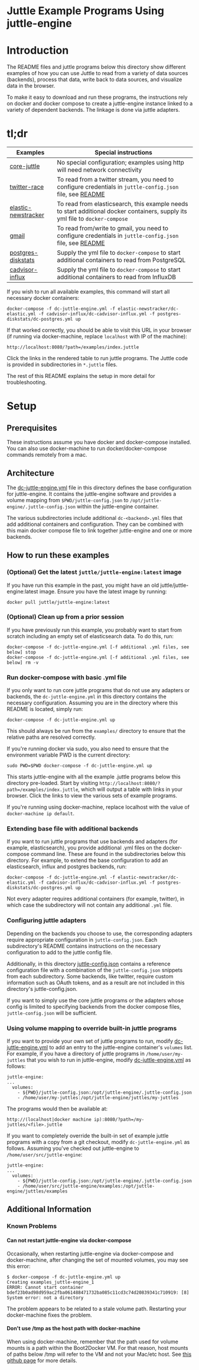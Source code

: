 # Juttle Example Programs Using juttle-engine

# Introduction

The README files and juttle programs below this directory show different examples of how you can use Juttle to read from a variety of data sources (backends), process that data, write back to data sources, and visualize data in the browser.

To make it easy to download and run these programs, the instructions rely on docker and docker compose to create a juttle-engine instance linked to a variety of dependent backends. The linkage is done via juttle adapters.

# tl;dr

Examples                               | Special instructions
-------------------------------------- | --------------------
[core-juttle](core-juttle/README.md)   | No special configuration; examples using http will need network connectivity
[twitter-race](twitter-race/README.md) | To read from a twitter stream, you need to configure credentials in ``juttle-config.json`` file, see [README](twitter-race/README.md)
[elastic-newstracker](elastic-newstracker/README.md) | To read from elasticsearch, this example needs to start additional docker containers, supply its yml file to ``docker-compose``
[gmail](gmail/README.md) | To read from/write to gmail, you need to configure credentials in ``juttle-config.json`` file, see [README](gmail/README.md)
[postgres-diskstats](postgres-diskstats/README.md) | Supply the yml file to ``docker-compose`` to start additional containers to read from PostgreSQL
[cadvisor-influx](cadvisor-influx/README.md) | Supply the yml file to ``docker-compose`` to start additional containers to read from InfluxDB

If you wish to run all available examples, this command will start all necessary docker containers:

```
docker-compose -f dc-juttle-engine.yml -f elastic-newstracker/dc-elastic.yml -f cadvisor-influx/dc-cadvisor-influx.yml -f postgres-diskstats/dc-postgres.yml up
```

If that worked correctly, you should be able to visit this URL in your browser (if running via docker-machine, replace ``localhost`` with IP of the machine):

```
http://localhost:8080/?path=/examples/index.juttle
```

Click the links in the rendered table to run juttle programs. The Juttle code is provided in subdirectories in ``*.juttle`` files.

The rest of this README explains the setup in more detail for troubleshooting.

# Setup

## Prerequisites

These instructions assume you have docker and docker-compose installed. You
can also use docker-machine to run docker/docker-compose commands
remotely from a mac.

## Architecture

The [dc-juttle-engine.yml](./dc-juttle-engine.yml) file in this
directory defines the base configuration for juttle-engine. It
contains the juttle-engine software and provides a volume mapping from
``$PWD/juttle-config.json`` to ``/opt/juttle-engine/.juttle-config.json``
within the juttle-engine container.

The various subdirectories include additional
``dc-<backend>.yml`` files that add additional containers
and configuration. They can be combined with this main docker compose
file to link together juttle-engine and one or more backends.

## How to run these examples

### (Optional) Get the latest ``juttle/juttle-engine:latest`` image

If you have run this example in the past, you might have an old
juttle/juttle-engine:latest image. Ensure you have the latest image by
running:

```
docker pull juttle/juttle-engine:latest
```

### (Optional) Clean up from a prior session

If you have previously run this example, you probably want to start from
scratch including an empty set of elasticsearch data. To do this, run:

```
docker-compose -f dc-juttle-engine.yml [-f additional .yml files, see below] stop
docker-compose -f dc-juttle-engine.yml [-f additional .yml files, see below] rm -v
```

### Run docker-compose with basic .yml file

If you only want to run core juttle programs that do not use any
adapters or backends, the ``dc-juttle-engine.yml`` in this directory
contains the necessary configuration. Assuming you are in the
directory where this README is located, simply run:

```
docker-compose -f dc-juttle-engine.yml up
```

This should always be run from the ``examples/`` directory to ensure
that the relative paths are resolved correctly.

If you're running docker via sudo, you also need to ensure that the
environment variable PWD is the current directory:

```
sudo PWD=$PWD docker-compose -f dc-juttle-engine.yml up
```

This starts juttle-engine with all the example .juttle programs below this
directory pre-loaded. Start by visiting
``http://localhost:8080/?path=/examples/index.juttle``, which will output a
table with links in your browser. Click the links to view the various sets
of example programs.

If you're running using docker-machine, replace localhost with the
value of ``docker-machine ip default``.

### Extending base file with additional backends

If you want to run juttle programs that use backends and adapters (for
example, elasticsearch), you provide additional .yml files on the
docker-compose command line. These are found in the subdirectories
below this directory. For example, to extend the base configuration to
add an elasticsearch, influx and postgres backends, run:

```
docker-compose -f dc-juttle-engine.yml -f elastic-newstracker/dc-elastic.yml -f cadvisor-influx/dc-cadvisor-influx.yml -f postgres-diskstats/dc-postgres.yml up
```

Not every adapter requires additional containers (for example,
twitter), in which case the subdirectory will not contain any
additional ``.yml`` file.

### Configuring juttle adapters

Depending on the backends you choose to use, the corresponding
adapters require appropriate configuration in
``juttle-config.json``. Each subdirectory's README contains
instructions on the necessary configuration to add to the juttle
config file.

Additionally, in this directory
[juttle-config.json](./juttle-config.json) contains a
reference configuration file with a combination of the
``juttle-config.json`` snippets from each subdirectory. Some backends,
like twitter, require custom information such as OAuth tokens, and as
a result are not included in this directory's juttle-config.json.

If you want to simply use the core juttle programs or the adapters
whose config is limited to specifying backends from the docker compose
files, ``juttle-config.json`` will be sufficient.

### Using volume mapping to override built-in juttle programs

If you want to provide your own set of juttle programs to run, modify
[dc-juttle-engine.yml](./dc-juttle-engine.yml) to add an entry to the
juttle-engine container's ``volumes`` list. For example, if you have a
directory of juttle programs in ``/home/user/my-juttles`` that you
wish to run in juttle-engine, modify
[dc-juttle-engine.yml](./dc-juttle-engine.yml) as follows:

```
juttle-engine:
...
  volumes:
    - ${PWD}/juttle-config.json:/opt/juttle-engine/.juttle-config.json
    - /home/user/my-juttles:/opt/juttle-engine/juttles/my-juttles
```

The programs would then be available at:

```
http://(localhost|docker machine ip):8080/?path=/my-juttles/<file>.juttle
```

If you want to completely override the built-in set of example juttle
programs with a copy from a git checkout, modify ``dc-juttle-engine.yml`` as
follows. Assuming you've checked out juttle-engine to ``/home/user/src/juttle-engine``:

```
juttle-engine:
...
  volumes:
    - ${PWD}/juttle-config.json:/opt/juttle-engine/.juttle-config.json
    - /home/user/src/juttle-engine/examples:/opt/juttle-engine/juttles/examples
```

## Additional Information

### Known Problems

#### Can not restart juttle-engine via docker-compose

Occasionally, when restarting juttle-engine via docker-compose and docker-machine, after changing the set of mounted volumes, you may see this error:

```
$ docker-compose -f dc-juttle-engine.yml up
Creating examples_juttle-engine_1
ERROR: Cannot start container bdef23b0ad98d959ac2fba061488471732ba085c11cd3c74d20839341c710919: [8] System error: not a directory
```

The problem appears to be related to a stale volume path. Restarting your docker-machine fixes the problem.

#### Don't use /tmp as the host path with docker-machine

When using docker-machine, remember that the path used for volume
mounts is a path within the Boot2Docker VM. For that reason, host
mounts of paths below /tmp will refer to the VM and not your Mac/etc
host. See
[this github page](https://github.com/docker/compose/issues/1039) for
more details.
